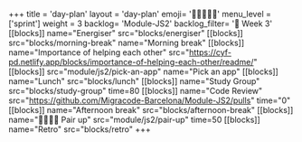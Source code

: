 +++
title = 'day-plan'
layout = 'day-plan'
emoji= '🧑🏽‍🤝‍🧑🏽'
menu_level = ['sprint']
weight = 3
backlog= 'Module-JS2'
backlog_filter= '📅 Week 3'
[[blocks]]
name="Energiser"
src="blocks/energiser"
[[blocks]]
src="blocks/morning-break"
name="Morning break"
[[blocks]]
name="Importance of helping each other"
src="https://cyf-pd.netlify.app/blocks/importance-of-helping-each-other/readme/"
[[blocks]]
src="module/js2/pick-an-app"
name="Pick an app"
[[blocks]]
name="Lunch"
src="blocks/lunch"
[[blocks]]
name="Study Group"
src="blocks/study-group"
time=80
[[blocks]]
name="Code Review"
src="https://github.com/Migracode-Barcelona/Module-JS2/pulls"
time="0"
[[blocks]]
name="Afternoon break"
src="blocks/afternoon-break"
[[blocks]]
name="🫱🏿‍🫲🏾 Pair up"
src="module/js2/pair-up"
time=50
[[blocks]]
name="Retro"
src="blocks/retro"
+++
